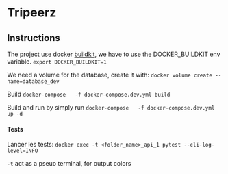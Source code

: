 # Tripeerz

## Instructions

The project use docker [buildkit](https://docs.docker.com/develop/develop-images/build_enhancements/), we have to use the DOCKER_BUILDKIT env variable.
`export DOCKER_BUILDKIT=1`    

We need a volume for the database, create it with:
`docker volume create --name=database_dev`

Build
`docker-compose   -f docker-compose.dev.yml build`  

Build and run by simply run
`docker-compose   -f docker-compose.dev.yml up -d `

#### Tests

Lancer les tests:
`docker exec -t <folder_name>_api_1 pytest --cli-log-level=INFO` 

`-t` act as a pseuo terminal, for output colors